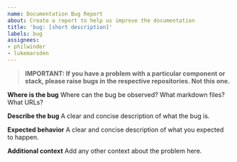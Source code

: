 ```yaml
---
name: Documentation Bug Report
about: Create a report to help us improve the documentation
title: 'bug: [short description]'
labels: bug
assignees:
- philwinder
- lukemarsden
---
```


> **IMPORTANT: If you have a problem with a particular component or stack, please raise bugs in the respective repositories. Not this one.**

**Where is the bug**
Where can the bug be observed? What markdown files? What URLs?

**Describe the bug**
A clear and concise description of what the bug is.

**Expected behavior**
A clear and concise description of what you expected to happen.

**Additional context**
Add any other context about the problem here.
